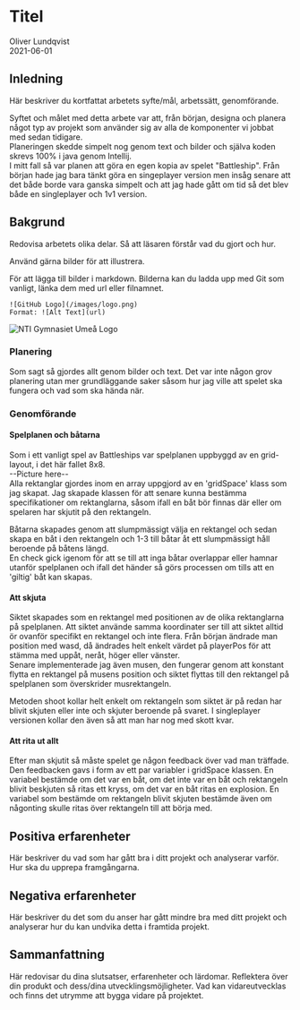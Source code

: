 # Titel

Oliver Lundqvist  
2021-06-01

## Inledning

Här beskriver du kortfattat arbetets syfte/mål, arbetssätt, genomförande.

Syftet och målet med detta arbete var att, från början, designa och planera något 
typ av projekt som använder sig av alla de komponenter vi jobbat med sedan tidigare.  
Planeringen skedde simpelt nog genom text och bilder och själva koden skrevs 100% i java genom Intellij.  
I mitt fall så var planen att göra en egen kopia av spelet "Battleship". Från början hade
jag bara tänkt göra en singeplayer version men insåg senare att det både borde vara ganska 
simpelt och att jag hade gått om tid så det blev både en singleplayer och 1v1 version.

## Bakgrund

Redovisa arbetets olika delar. Så att läsaren förstår vad du gjort och hur.

Använd gärna bilder för att illustrera.

För att lägga till bilder i markdown. Bilderna kan du ladda upp med Git som vanligt, länka dem med url eller filnamnet.

```
![GitHub Logo](/images/logo.png)
Format: ![Alt Text](url)
```

![NTI Gymnasiet Umeå Logo](https://raw.githubusercontent.com/jensnti/Webbprojekt/master/mallar/nti_logo_white_umea.svg)

### Planering

Som sagt så gjordes allt genom bilder och text. Det var inte någon grov planering utan 
mer grundläggande saker såsom hur jag ville att spelet ska fungera och vad som ska hända när.

### Genomförande
#### Spelplanen och båtarna
Som i ett vanligt spel av Battleships var spelplanen uppbyggd av en grid-layout, i det här fallet 8x8.  
--Picture here--  
Alla rektanglar gjordes inom en array uppgjord av en 'gridSpace' klass som jag skapat. 
Jag skapade klassen för att senare kunna bestämma specifikationer om rektanglarna, 
såsom ifall en båt bör finnas där eller om spelaren har skjutit på den rektangeln. 
 
Båtarna skapades genom att slumpmässigt välja en rektangel och sedan skapa en båt i den 
rektangeln och 1-3 till båtar åt ett slumpmässigt håll beroende på båtens längd.  
En check gick igenom för att se till att inga båtar overlappar eller hamnar utanför spelplanen 
och ifall det händer så görs processen om tills att en 'giltig' båt kan skapas.

#### Att skjuta
Siktet skapades som en rektangel med positionen av de olika rektanglarna på spelplanen. 
Att siktet använde samma koordinater ser till att siktet alltid ör ovanför specifikt en 
rektangel och inte flera. Från början ändrade man position med wasd, då ändrades 
helt enkelt värdet på playerPos för att stämma med uppåt, neråt, höger eller vänster.  
Senare implementerade jag även musen, den fungerar genom att konstant flytta en rektangel 
på musens position och siktet flyttas till den rektangel på spelplanen som överskrider 
musrektangeln. 

Metoden shoot kollar helt enkelt om rektangeln som siktet är på redan har blivit skjuten 
eller inte och skjuter beroende på svaret. I singleplayer versionen kollar den även 
så att man har nog med skott kvar.

#### Att rita ut allt
Efter man skjutit så måste spelet ge någon feedback över vad man träffade. 
Den feedbacken gavs i form av ett par variabler i gridSpace klassen.
En variabel bestämde om det var en båt, om det inte var en båt och rektangeln blivit 
beskjuten så ritas ett kryss, om det var en båt ritas en explosion.
En variabel som bestämde om rektangeln blivit skjuten bestämde även om någonting 
skulle ritas över rektangeln till att börja med.

## Positiva erfarenheter

Här beskriver du vad som har gått bra i ditt projekt och analyserar varför. Hur ska du upprepa framgångarna.



## Negativa erfarenheter

Här beskriver du det som du anser har gått mindre bra med ditt projekt och analyserar hur du kan undvika detta i framtida projekt.

## Sammanfattning

Här redovisar du dina slutsatser, erfarenheter och lärdomar. Reflektera över din produkt och dess/dina utvecklingsmöjligheter.
Vad kan vidareutvecklas och finns det utrymme att bygga vidare på projektet.